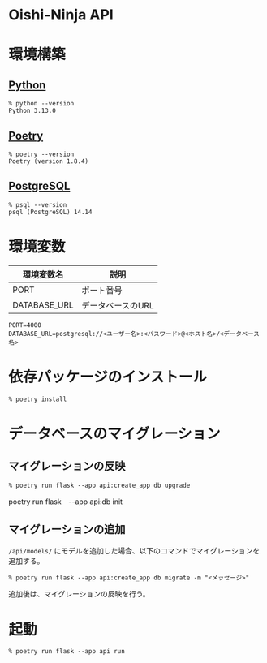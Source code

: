 # Oishi-Ninja API

# 環境構築

## [Python](https://www.python.org/)

```
% python --version
Python 3.13.0
```

## [Poetry](https://python-poetry.org/)

```
% poetry --version
Poetry (version 1.8.4)
```

## [PostgreSQL](https://www.postgresql.org/)

```
% psql --version
psql (PostgreSQL) 14.14
```

# 環境変数

| 環境変数名 | 説明 |
| --- | --- |
| PORT | ポート番号 |
| DATABASE_URL | データベースのURL |

```
PORT=4000
DATABASE_URL=postgresql://<ユーザー名>:<パスワード>@<ホスト名>/<データベース名>
```

# 依存パッケージのインストール

```
% poetry install
```

# データベースのマイグレーション

## マイグレーションの反映

```
% poetry run flask --app api:create_app db upgrade
```

poetry run flask　--app api:db init

## マイグレーションの追加

`/api/models/` にモデルを追加した場合、以下のコマンドでマイグレーションを追加する。

```
% poetry run flask --app api:create_app db migrate -m "<メッセージ>"
```

追加後は、マイグレーションの反映を行う。

# 起動

```
% poetry run flask --app api run
```
